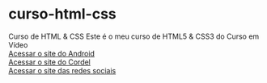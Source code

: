 # curso-html-css
 Curso de HTML & CSS
 Este é o meu curso de HTML5 & CSS3 do Curso em Vídeo
 <br>
 <a href="https://devpdr7.github.io/curso-html-css/Desafios/desf10/">Acessar o site do Android</a>
 <br>
 <a href="https://devpdr7.github.io/curso-html-css/Desafios/desf12/">Acessar o site do Cordel</a>
 <br>
 <a href="https://devpdr7.github.io/projeto-sociais/">Acessar o site das redes sociais</a>

